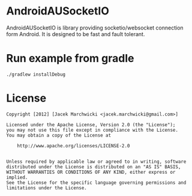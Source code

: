 # AndroidAUSocketIO
AndroidAUSocketIO is library providing socketio/websocket connection form Android.
It is designed to be fast and fault tolerant.

# Run example from gradle

    ./gradlew installDebug
		
# License

    Copyright [2012] [Jacek Marchwicki <jacek.marchwicki@gmail.com>]
    
    Licensed under the Apache License, Version 2.0 (the "License");
    you may not use this file except in compliance with the License.
    You may obtain a copy of the License at
    
    	http://www.apache.org/licenses/LICENSE-2.0
        
    
    Unless required by applicable law or agreed to in writing, software
    distributed under the License is distributed on an "AS IS" BASIS,
    WITHOUT WARRANTIES OR CONDITIONS OF ANY KIND, either express or implied.
    See the License for the specific language governing permissions and
    limitations under the License.
